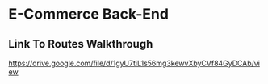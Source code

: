 # E-Commerce Back-End

## Link To Routes Walkthrough

https://drive.google.com/file/d/1gyU7tiL1s56mg3kewvXbyCVf84GyDCAb/view